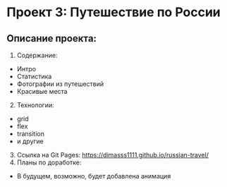 # Проект 3: Путешествие по России

## Описание проекта:
1. Содержание:
  * Интро
  * Статистика
  * Фотографии из путешествий
  * Красивые места
2. Технологии:
  * grid
  * flex
  * transition
  * и другие
3. Ссылка на Git Pages:
  https://dimasss1111.github.io/russian-travel/
4. Планы по доработке:
  * В будущем, возможно, будет добавлена анимация